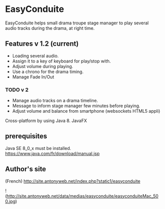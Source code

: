 # EasyConduite #

EasyConduite helps small drama troupe stage manager to play several audio tracks during the drama, at right time.

## Features v 1.2 (current) ##
* Loading several audio.
* Assign it to a key of keyboard for play/stop with.
* Adjust volume during playing.
* Use a chrono for the drama timing.
* Manage Fade In/Out

### TODO v 2 ###
 * Manage audio tracks on a drama timeline.
 * Message to inform stage manager few minutes before playing.
 * Adjust volume and balance from smartphone (websockets HTML5 appli)

Cross-platform by using Java 8. JavaFX

## prerequisites ##
Java SE 8_0_x must be installed.
https://www.java.com/fr/download/manual.jsp

## Author's site ##
(French) http://site.antonyweb.net/index.php?static1/easyconduite

!(http://site.antonyweb.net/data/medias/easyconduite/easyconduiteMac_500.jpg)
